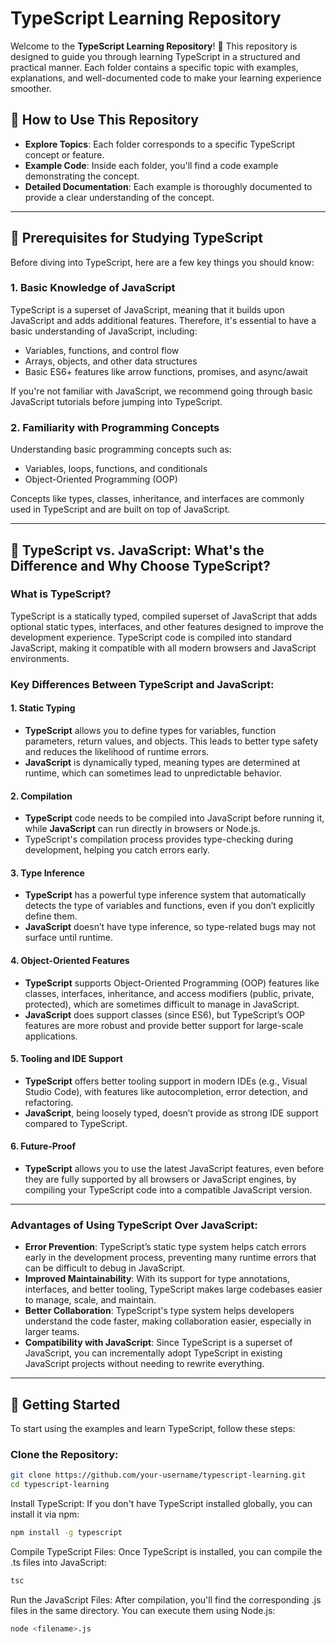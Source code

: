 # TypeScript Learning Repository

Welcome to the **TypeScript Learning Repository**! 🚀 This repository is designed to guide you through learning TypeScript in a structured and practical manner. Each folder contains a specific topic with examples, explanations, and well-documented code to make your learning experience smoother.

## 📌 How to Use This Repository
- **Explore Topics**: Each folder corresponds to a specific TypeScript concept or feature.
- **Example Code**: Inside each folder, you'll find a code example demonstrating the concept.
- **Detailed Documentation**: Each example is thoroughly documented to provide a clear understanding of the concept.

---

## 🔑 Prerequisites for Studying TypeScript

Before diving into TypeScript, here are a few key things you should know:

### 1. **Basic Knowledge of JavaScript**
TypeScript is a superset of JavaScript, meaning that it builds upon JavaScript and adds additional features. Therefore, it's essential to have a basic understanding of JavaScript, including:
- Variables, functions, and control flow
- Arrays, objects, and other data structures
- Basic ES6+ features like arrow functions, promises, and async/await

If you're not familiar with JavaScript, we recommend going through basic JavaScript tutorials before jumping into TypeScript.

### 2. **Familiarity with Programming Concepts**
Understanding basic programming concepts such as:
- Variables, loops, functions, and conditionals
- Object-Oriented Programming (OOP)

Concepts like types, classes, inheritance, and interfaces are commonly used in TypeScript and are built on top of JavaScript.

---

## 🌟 TypeScript vs. JavaScript: What's the Difference and Why Choose TypeScript?

### What is TypeScript?
TypeScript is a statically typed, compiled superset of JavaScript that adds optional static types, interfaces, and other features designed to improve the development experience. TypeScript code is compiled into standard JavaScript, making it compatible with all modern browsers and JavaScript environments.

### Key Differences Between TypeScript and JavaScript:

#### 1. **Static Typing**
- **TypeScript** allows you to define types for variables, function parameters, return values, and objects. This leads to better type safety and reduces the likelihood of runtime errors.
- **JavaScript** is dynamically typed, meaning types are determined at runtime, which can sometimes lead to unpredictable behavior.

#### 2. **Compilation**
- **TypeScript** code needs to be compiled into JavaScript before running it, while **JavaScript** can run directly in browsers or Node.js.
- TypeScript's compilation process provides type-checking during development, helping you catch errors early.

#### 3. **Type Inference**
- **TypeScript** has a powerful type inference system that automatically detects the type of variables and functions, even if you don’t explicitly define them.
- **JavaScript** doesn’t have type inference, so type-related bugs may not surface until runtime.

#### 4. **Object-Oriented Features**
- **TypeScript** supports Object-Oriented Programming (OOP) features like classes, interfaces, inheritance, and access modifiers (public, private, protected), which are sometimes difficult to manage in JavaScript.
- **JavaScript** does support classes (since ES6), but TypeScript’s OOP features are more robust and provide better support for large-scale applications.

#### 5. **Tooling and IDE Support**
- **TypeScript** offers better tooling support in modern IDEs (e.g., Visual Studio Code), with features like autocompletion, error detection, and refactoring.
- **JavaScript**, being loosely typed, doesn’t provide as strong IDE support compared to TypeScript.

#### 6. **Future-Proof**
- **TypeScript** allows you to use the latest JavaScript features, even before they are fully supported by all browsers or JavaScript engines, by compiling your TypeScript code into a compatible JavaScript version.

---

### Advantages of Using TypeScript Over JavaScript:

- **Error Prevention**: TypeScript’s static type system helps catch errors early in the development process, preventing many runtime errors that can be difficult to debug in JavaScript.
- **Improved Maintainability**: With its support for type annotations, interfaces, and better tooling, TypeScript makes large codebases easier to manage, scale, and maintain.
- **Better Collaboration**: TypeScript's type system helps developers understand the code faster, making collaboration easier, especially in larger teams.
- **Compatibility with JavaScript**: Since TypeScript is a superset of JavaScript, you can incrementally adopt TypeScript in existing JavaScript projects without needing to rewrite everything.

---

## 🚀 Getting Started
To start using the examples and learn TypeScript, follow these steps:

### Clone the Repository:
```bash
git clone https://github.com/your-username/typescript-learning.git
cd typescript-learning
```
Install TypeScript:
If you don't have TypeScript installed globally, you can install it via npm:
```bash
npm install -g typescript
```
Compile TypeScript Files:
Once TypeScript is installed, you can compile the .ts files into JavaScript:
```bash
tsc
```
Run the JavaScript Files:
After compilation, you'll find the corresponding .js files in the same directory. You can execute them using Node.js:
```bash
node <filename>.js
```
